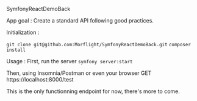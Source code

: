 SymfonyReactDemoBack

App goal :
Create a standard API following good practices.

Initialization :

`git clone git@github.com:Morflight/SymfonyReactDemoBack.git`
`composer install`

Usage :
First, run the server
`symfony server:start`

Then, using Insomnia/Postman or even your browser
GET https://localhost:8000/test

This is the only functionning endpoint for now, there's more to come.
